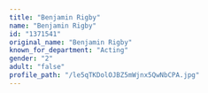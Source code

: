 ```yaml
---
title: "Benjamin Rigby"
name: "Benjamin Rigby"
id: "1371541"
original_name: "Benjamin Rigby"
known_for_department: "Acting"
gender: "2"
adult: "false"
profile_path: "/le5qTKDolOJBZ5mWjnx5QwNbCPA.jpg"
---
```


